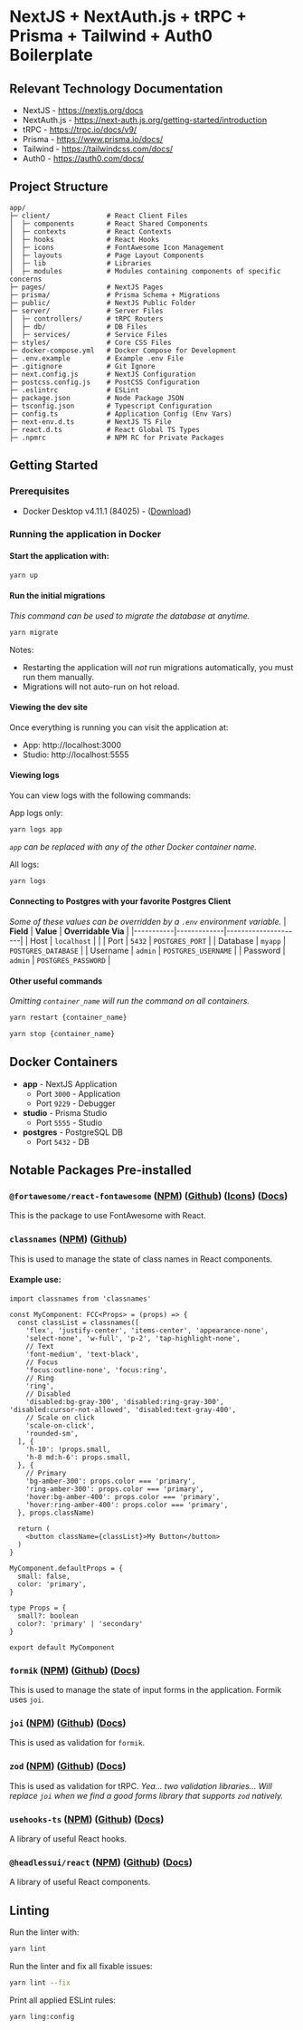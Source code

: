 # NextJS + NextAuth.js + tRPC + Prisma + Tailwind + Auth0 Boilerplate

## Relevant Technology Documentation
- NextJS - https://nextjs.org/docs
- NextAuth.js - https://next-auth.js.org/getting-started/introduction
- tRPC - https://trpc.io/docs/v9/
- Prisma - https://www.prisma.io/docs/
- Tailwind - https://tailwindcss.com/docs/
- Auth0 - https://auth0.com/docs/

## Project Structure
```
app/
├─ client/              # React Client Files
│  ├─ components        # React Shared Components
│  ├─ contexts          # React Contexts
│  ├─ hooks             # React Hooks
│  ├─ icons             # FontAwesome Icon Management
│  ├─ layouts           # Page Layout Components
│  ├─ lib               # Libraries
│  ├─ modules           # Modules containing components of specific concerns
├─ pages/               # NextJS Pages
├─ prisma/              # Prisma Schema + Migrations
├─ public/              # NextJS Public Folder
├─ server/              # Server Files
│  ├─ controllers/      # tRPC Routers
│  ├─ db/               # DB Files
│  ├─ services/         # Service Files
├─ styles/              # Core CSS Files
├─ docker-compose.yml   # Docker Compose for Development
├─ .env.example         # Example .env File
├─ .gitignore           # Git Ignore
├─ next.config.js       # NextJS Configuration
├─ postcss.config.js    # PostCSS Configuration
├─ .eslintrc            # ESLint
├─ package.json         # Node Package JSON
├─ tsconfig.json        # Typescript Configuration
├─ config.ts            # Application Config (Env Vars)
├─ next-env.d.ts        # NextJS TS File
├─ react.d.ts           # React Global TS Types
├─ .npmrc               # NPM RC for Private Packages
```

## Getting Started

### Prerequisites
- Docker Desktop v4.11.1 (84025) - ([Download](https://www.docker.com/products/docker-desktop/))

### Running the application in Docker
#### Start the application with:
```bash
yarn up
```

#### Run the initial migrations
_This command can be used to migrate the database at anytime._
```bash
yarn migrate
```
Notes:
- Restarting the application will _not_ run migrations automatically, you must run them manually.
- Migrations will not auto-run on hot reload.

#### Viewing the dev site
Once everything is running you can visit the application at:
- App: http://localhost:3000
- Studio: http://localhost:5555

#### Viewing logs
You can view logs with the following commands:

App logs only:
  ```bash
  yarn logs app
  ```
_`app` can be replaced with any of the other Docker container name._

All logs:
  ```bash
  yarn logs
  ```

#### Connecting to Postgres with your favorite Postgres Client
_Some of these values can be overridden by a `.env` environment variable._
| **Field** | **Value**   | **Overridable Via** |
|-----------|-------------|---------------------|
| Host      | `localhost` |                     |
| Port      | `5432`      | `POSTGRES_PORT`     |
| Database  | `myapp`     | `POSTGRES_DATABASE` |
| Username  | `admin`     | `POSTGRES_USERNAME` |
| Password  | `admin`     | `POSTGRES_PASSWORD` |

#### Other useful commands
_Omitting `container_name` will run the command on all containers._
```bash
yarn restart {container_name}
```

```bash
yarn stop {container_name}
```

## Docker Containers
- **app** - NextJS Application
  - Port `3000` - Application
  - Port `9229` - Debugger
- **studio** - Prisma Studio
  - Port `5555` - Studio
- **postgres** - PostgreSQL DB
  - Port `5432` - DB

## Notable Packages Pre-installed

### `@fortawesome/react-fontawesome` ([NPM](https://www.npmjs.com/package/@fortawesome/react-fontawesome)) ([Github](https://github.com/FortAwesome/react-fontawesome)) ([Icons](https://fontawesome.com/icons)) ([Docs](https://fontawesome.com/v5/docs/web/use-with/react))
This is the package to use FontAwesome with React.

### `classnames` ([NPM](https://npmjs.com/package/classnames)) ([Github](https://github.com/JedWatson/classnames))
This is used to manage the state of class names in React components.

#### Example use:
```tsx
import classnames from 'classnames'

const MyComponent: FCC<Props> = (props) => {
  const classList = classnames([
    'flex', 'justify-center', 'items-center', 'appearance-none',
    'select-none', 'w-full', 'p-2', 'tap-highlight-none',
    // Text
    'font-medium', 'text-black',
    // Focus
    'focus:outline-none', 'focus:ring',
    // Ring
    'ring',
    // Disabled
    'disabled:bg-gray-300', 'disabled:ring-gray-300', 'disabled:cursor-not-allowed', 'disabled:text-gray-400',
    // Scale on click
    'scale-on-click',
    'rounded-sm',
  ], {
    'h-10': !props.small,
    'h-8 md:h-6': props.small,
  }, {
    // Primary
    'bg-amber-300': props.color === 'primary',
    'ring-amber-300': props.color === 'primary',
    'hover:bg-amber-400': props.color === 'primary',
    'hover:ring-amber-400': props.color === 'primary',
  }, props.className)
  
  return (
    <button className={classList}>My Button</button>
  )
}

MyComponent.defaultProps = {
  small: false,
  color: 'primary',
}

type Props = {
  small?: boolean
  color?: 'primary' | 'secondary'
}

export default MyComponent
```

### `formik` ([NPM](https://npmjs.com/package/formik)) ([Github](https://github.com/jaredpalmer/formik)) ([Docs](https://formik.org/docs/overview))
This is used to manage the state of input forms in the application. Formik uses `joi`.

### `joi` ([NPM](https://www.npmjs.com/package/joi)) ([Github](https://github.com/hapijs/joi)) ([Docs](https://joi.dev/api/))
This is used as validation for `formik`.

### `zod` ([NPM](https://www.npmjs.com/package/zod)) ([Github](https://github.com/colinhacks/zod)) ([Docs](https://zod.dev/))
This is used as validation for tRPC. _Yea... two validation libraries... Will replace `joi` when we find a good forms library that supports `zod` natively._

### `usehooks-ts` ([NPM](https://npmjs.com/package/usehooks-ts)) ([Github](https://github.com/juliencrn/usehooks-ts)) ([Docs](https://usehooks-ts.com/))
A library of useful React hooks.

### `@headlessui/react` ([NPM](https://npmjs.com/package/@headlessui/react)) ([Github](https://github.com/tailwindlabs/headlessui)) ([Docs](https://headlessui.com/))
A library of useful React components.

## Linting
Run the linter with:
```bash
yarn lint
```

Run the linter and fix all fixable issues:
```bash
yarn lint --fix
```

Print all applied ESLint rules:
```bash
yarn ling:config
```
